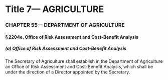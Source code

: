 
# Title 7— AGRICULTURE
### CHAPTER 55— DEPARTMENT OF AGRICULTURE
#### § 2204e. Office of Risk Assessment and Cost-Benefit Analysis
##### (a) Office of Risk Assessment and Cost-Benefit Analysis

The Secretary of Agriculture shall establish in the Department of Agriculture an Office of Risk Assessment and Cost-Benefit Analysis, which shall be under the direction of a Director appointed by the Secretary.
